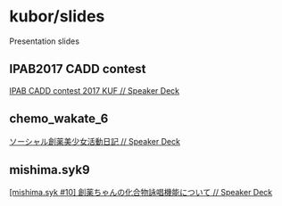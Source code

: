 # kubor/slides
Presentation slides

## IPAB2017 CADD contest

[IPAB CADD contest 2017 KUF // Speaker Deck](https://speakerdeck.com/kubor/ipab-cadd-contest-2017-kuf)

## chemo_wakate_6

[ソーシャル創薬美少女活動日記 // Speaker Deck](https://speakerdeck.com/kubor/sosiyaruchuang-yao-mei-shao-nu-huo-dong-ri-ji)

## mishima.syk9

[[mishima.syk #10] 創薬ちゃんの化合物詠唱機能について // Speaker Deck](https://speakerdeck.com/kubor/mishima-dot-syk-number-10-chuang-yao-tiyanfalsehua-he-wu-yong-chang-ji-neng-nituite)

